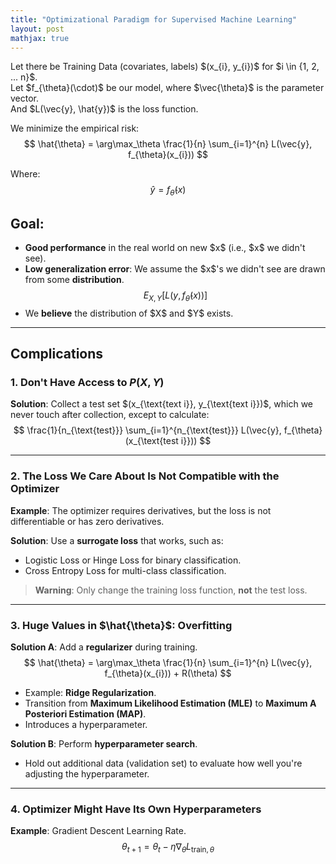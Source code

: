 ```yaml
---
title: "Optimizational Paradigm for Supervised Machine Learning"
layout: post
mathjax: true
---
```


Let there be Training Data (covariates, labels) \$(x_{i}, y_{i})\$ for \$i \in \{1, 2, ... n\}\$.  
Let \$f_{\theta}(\cdot)\$ be our model, where \$\vec{\theta}\$ is the parameter vector.  
And \$L(\vec{y}, \hat{y})\$ is the loss function.  

We minimize the empirical risk:  
$$
\hat{\theta} = \arg\max_\theta \frac{1}{n} \sum_{i=1}^{n} L(\vec{y}, f_{\theta}(x_{i}))
$$

Where:  
$$
\hat{y} = f_{\hat{\theta}}(x)
$$

## Goal:
- **Good performance** in the real world on new \$x\$ (i.e., \$x\$ we didn't see).  
- **Low generalization error**: We assume the \$x\$'s we didn't see are drawn from some **distribution**.  
  $$
  E_{X, Y}[L(y, f_{\hat{\theta}}(x))]
  $$
- We **believe** the distribution of \$X\$ and \$Y\$ exists.  

---

## Complications

### 1. Don't Have Access to $P(X, Y)$
**Solution**: Collect a test set \$(x_{\text{text i}}, y_{\text{text i}})\$, which we never touch after collection, except to calculate:  
$$
\frac{1}{n_{\text{test}}} \sum_{i=1}^{n_{\text{test}}} L(\vec{y}, f_{\theta}(x_{\text{test i}}))
$$

---

### 2. The Loss We Care About Is Not Compatible with the Optimizer
**Example**: The optimizer requires derivatives, but the loss is not differentiable or has zero derivatives.  

**Solution**: Use a **surrogate loss** that works, such as:  
- Logistic Loss or Hinge Loss for binary classification.  
- Cross Entropy Loss for multi-class classification.  

> **Warning**: Only change the training loss function, **not** the test loss.

---

### 3. Huge Values in \$\hat{\theta}\$: Overfitting
**Solution A**: Add a **regularizer** during training.  
$$
\hat{\theta} = \arg\max_\theta \frac{1}{n} \sum_{i=1}^{n} L(\vec{y}, f_{\theta}(x_{i})) + R(\theta)
$$

- Example: **Ridge Regularization**.  
- Transition from **Maximum Likelihood Estimation (MLE)** to **Maximum A Posteriori Estimation (MAP)**.  
- Introduces a hyperparameter.  

**Solution B**: Perform **hyperparameter search**.  
- Hold out additional data (validation set) to evaluate how well you're adjusting the hyperparameter.

---

### 4. Optimizer Might Have Its Own Hyperparameters
**Example**: Gradient Descent Learning Rate.  
$$
\theta_{t+1} = \theta_t − \eta \nabla_{\theta} L_{\text{train}, \theta}
$$
